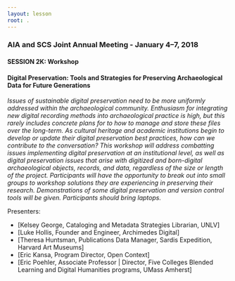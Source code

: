 ```yaml
---
layout: lesson
root: .
---
```

### AIA and SCS Joint Annual Meeting - January 4–7, 2018
#### SESSION 2K: Workshop
#### Digital Preservation: Tools and Strategies for Preserving Archaeological Data for Future Generations

*Issues of sustainable digital preservation need to be more uniformly addressed
within the archaeological community. Enthusiasm for integrating new digital
recording methods into archaeological practice is high, but this rarely includes
concrete plans for to how to manage and store these files over the long-term. As
cultural heritage and academic institutions begin to develop or update their digital
preservation best practices, how can we contribute to the conversation? This
workshop will address combatting issues implementing digital preservation at an
institutional level, as well as digital preservation issues that arise with digitized
and born-digital archaeological objects, records, and data, regardless of the size
or length of the project. Participants will have the opportunity to break out into
small groups to workshop solutions they are experiencing in preserving their research.
Demonstrations of some digital preservation and version control tools will
be given. Participants should bring laptops.*

Presenters:

* [Kelsey George, Cataloging and Metadata Strategies Librarian, UNLV]
* [Luke Hollis, Founder and Engineer, Archimedes Digital]
* [Theresa Huntsman, Publications Data Manager, Sardis Expedition, Harvard Art Museums]
* [Eric Kansa, Program Director, Open Context]
* [Eric Poehler, Associate Professor | Director, Five Colleges Blended Learning and Digital Humanities programs, UMass Amherst]


[Luke Hollis]: https://archimedes.digital/about
[Theresa Huntsman]: http://harvardartmuseums.academia.edu/TheresaHuntsman
[Eric Kansa]: http://dlab.berkeley.edu/people/eric-kansa
[Eric Poehler]: https://www.umass.edu/classics/member/eric-poehler